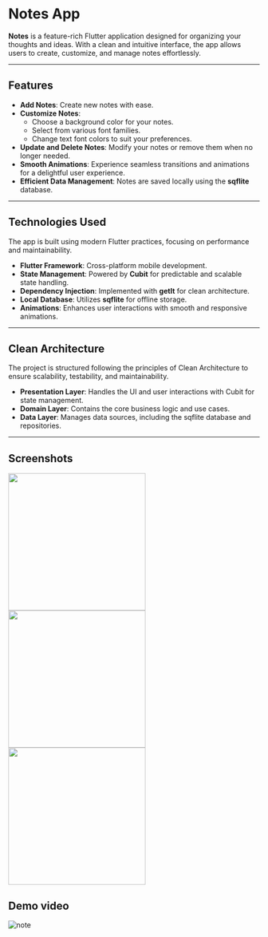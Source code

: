 # Notes App

**Notes** is a feature-rich Flutter application designed for organizing your thoughts and ideas. With a clean and intuitive interface, the app allows users to create, customize, and manage notes effortlessly.

---

## Features

- **Add Notes**: Create new notes with ease.
- **Customize Notes**:
  - Choose a background color for your notes.
  - Select from various font families.
  - Change text font colors to suit your preferences.
- **Update and Delete Notes**: Modify your notes or remove them when no longer needed.
- **Smooth Animations**: Experience seamless transitions and animations for a delightful user experience.
- **Efficient Data Management**: Notes are saved locally using the **sqflite** database.

---

## Technologies Used

The app is built using modern Flutter practices, focusing on performance and maintainability.

- **Flutter Framework**: Cross-platform mobile development.
- **State Management**: Powered by **Cubit** for predictable and scalable state handling.
- **Dependency Injection**: Implemented with **getIt** for clean architecture.
- **Local Database**: Utilizes **sqflite** for offline storage.
- **Animations**: Enhances user interactions with smooth and responsive animations.

---

## Clean Architecture

The project is structured following the principles of Clean Architecture to ensure scalability, testability, and maintainability.

- **Presentation Layer**: Handles the UI and user interactions with Cubit for state management.
- **Domain Layer**: Contains the core business logic and use cases.
- **Data Layer**: Manages data sources, including the sqflite database and repositories.

---

## Screenshots

<div>
<img src = "https://github.com/user-attachments/assets/b3b26339-140a-4ccb-b71d-2aba9cf63e01" width = "275" hight = "570">
<img src = "https://github.com/user-attachments/assets/7b6de67a-5281-4008-9241-e08a89bdf46d" width = "275" hight = "570">
<img src = "https://github.com/user-attachments/assets/42e33c9c-03c9-44d0-8408-eaa3c37a0bf7" width = "275" hight = "570">
</div>

## Demo video

![note](https://github.com/user-attachments/assets/9f29dfbb-c26b-4d5c-bda7-2d820e780c82)
